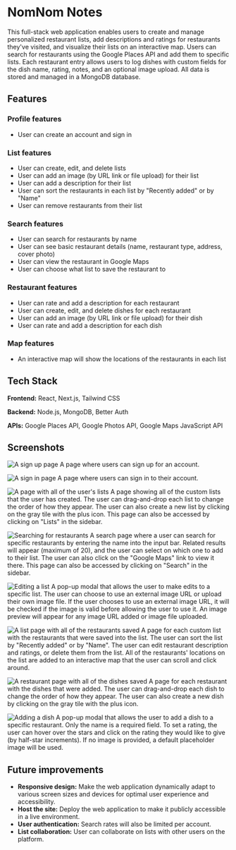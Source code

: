 # NomNom Notes

This full-stack web application enables users to create and manage personalized restaurant lists, add descriptions and ratings for restaurants they've visited, and visualize their lists on an interactive map. Users can search for restaurants using the Google Places API and add them to specific lists. Each restaurant entry allows users to log dishes with custom fields for the dish name, rating, notes, and an optional image upload. All data is stored and managed in a MongoDB database.

## Features

### Profile features
* User can create an account and sign in

### List features
* User can create, edit, and delete lists
* User can add an image (by URL link or file upload) for their list
* User can add a description for their list
* User can sort the restaurants in each list by "Recently added" or by "Name"
* User can remove restaurants from their list

### Search features
* User can search for restaurants by name
* User can see basic restaurant details (name, restaurant type, address, cover photo)
* User can view the restaurant in Google Maps
* User can choose what list to save the restaurant to

### Restaurant features
* User can rate and add a description for each restaurant
* User can create, edit, and delete dishes for each restaurant
* User can add an image (by URL link or file upload) for their dish
* User can rate and add a description for each dish

### Map features
* An interactive map will show the locations of the restaurants in each list

## Tech Stack

**Frontend:** React, Next.js, Tailwind CSS

**Backend:** Node.js, MongoDB, Better Auth

**APIs:** Google Places API, Google Photos API, Google Maps JavaScript API

## Screenshots
![A sign up page](./images/signup-page.png)
A page where users can sign up for an account.

![A sign in page](./images/signin-page.png)
A page where users can sign in to their account.

![A page with all of the user's lists](./images/lists-page.png)
A page showing all of the custom lists that the user has created. The user can drag-and-drop each list to change the order of how they appear. The user can also create a new list by clicking on the gray tile with the plus icon. This page can also be accessed by clicking on "Lists" in the sidebar.

![Searching for restaurants](./images/search-page.png)
A search page where a user can search for specific restaurants by entering the name into the input bar. Related results will appear (maximum of 20), and the user can select on which one to add to their list. The user can also click on the "Google Maps" link to view it there. This page can also be accessed by clicking on "Search" in the sidebar.

![Editing a list](./images/lists-edit.png)
A pop-up modal that allows the user to make edits to a specific list. The user can choose to use an external image URL or upload their own image file. If the user chooses to use an external image URL, it will be checked if the image is valid before allowing the user to use it. An image preview will appear for any image URL added or image file uploaded.

![A list page with all of the restaurants saved](./images/list-page.png)
A page for each custom list with the restaurants that were saved into the list. The user can sort the list by "Recently added" or by "Name". The user can edit restaurant description and ratings, or delete them from the list. All of the restaurants' locations on the list are added to an interactive map that the user can scroll and click around.

![A restaurant page with all of the dishes saved](./images/restaurant-page.png)
A page for each restaurant with the dishes that were added. The user can drag-and-drop each dish to change the order of how they appear. The user can also create a new dish by clicking on the gray tile with the plus icon.

![Adding a dish](./images/dish-add.png)
A pop-up modal that allows the user to add a dish to a specific restaurant. Only the name is a required field. To set a rating, the user can hover over the stars and click on the rating they would like to give (by half-star increments). If no image is provided, a default placeholder image will be used.

## Future improvements
* **Responsive design:** Make the web application dynamically adapt to various screen sizes and devices for optimal user experience and accessibility. 
* **Host the site:** Deploy the web application to make it publicly accessible in a live environment.
* **User authentication:** Search rates will also be limited per account.
* **List collaboration:** User can collaborate on lists with other users on the platform.